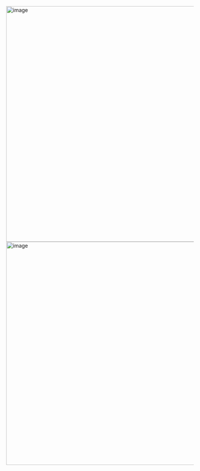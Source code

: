 <img width="633" alt="image" src="https://user-images.githubusercontent.com/117038006/217744307-dd721e1a-1851-48b0-b114-16bdf2442b03.png">
<img width="600" alt="image" src="https://user-images.githubusercontent.com/117038006/217744339-405ac889-8e42-4d4d-8099-0afd02234451.png">
